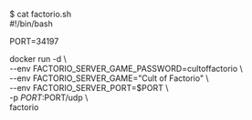 $ cat factorio.sh  
\#!/bin/bash  
  
PORT=34197  
  
docker run -d \  
  --env FACTORIO_SERVER_GAME_PASSWORD=cultoffactorio \  
  --env FACTORIO_SERVER_GAME="Cult of Factorio" \  
  --env FACTORIO_SERVER_PORT=$PORT \  
  -p $PORT:$PORT/udp \  
  factorio
